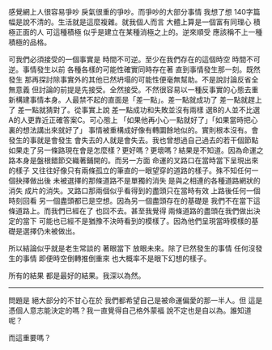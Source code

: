感覺網上人很容易爭吵 戾氣很重的爭吵。而爭吵的大部分事情 我想了想 140字篇幅是說不清的。生活就是這麼複雜。就我個人而言 大體上算是一個富有同理心 積極正面的人 可這種積極 似乎是建立在某種消極之上的。逆來順受 應該稱不上一種積極的品格。

可我們必須接受的一個事實是 時間不可逆。至少在我們存在的這個時空 時間不可逆。事情發生以前 各種各樣的可能性確實同時存在著 直到事情發生那一刻。既然發生 那再探討除事實外的其他已然坍塌的可能性便毫無幫助。不是說討論反省全無意義 但討論的前提是先接受。全然接受。不然很容易以一種反事實的心態去重新構建事情本身。人最禁不起的直面是「差一點」。差一點就成功了 差一點就趕上了 差一點就猜對了。從事實上說 差一點成功和失敗並沒有兩樣 選B的人並不比選A的人更靠近正確答案C。可心態上 「如果他再小心一點就好了」「如果當時把心裏的想法講出來就好了」 事情被重構成好像有轉圜餘地似的。實則根本沒有。會發生的事就是會發生 會失去的人就是會失去。我也曾想過自己過去的若干個節點 如果走了另一條路現在會是怎麼樣？更好嗎？更壞嗎？結果是不知道。因為命運之路本身是盤根錯節交織著鋪開的。而另一方面 命運的叉路口在當時當下呈現出來的樣子 又往往好像只有兩條孤立的筆直的一眼望穿的道路的樣子。殊不知任何一個抉擇做出後 未被選擇的那條道路不是單獨的消失 是與之相連的各種道路網狀的消失 成片的消失。叉路口那兩個似乎看得到的盡頭只在當時有效 上路後任何一個時刻回看 另一個盡頭都已是空想。因為另一個盡頭存在的基礎是 我們不在當下這條道路上。而我們已經在了 也回不去。甚至我覺得 兩條道路的盡頭在我們做出決定的當下 可能也已經不是猶豫不決時看到的模樣了。因為他們呈現當時模樣的基礎是選擇仍未被做出。

所以結論似乎就是老生常談的 著眼當下 放眼未來。除了已然發生的事情 任何沒發生的事情 即便時空倒轉推倒重來 也大概率不是眼下幻想的樣子。

所有的結果 都是最好的結果。我深以為然。

---

問題是 絕大部分的不甘心在於 我們都希望自己是被命運偏愛的那一半人。但 這是憑個人意志能決定的嗎？我一直覺得自己格外蒙福 說不定也是自以為。誰知道呢？

而這重要嗎？
